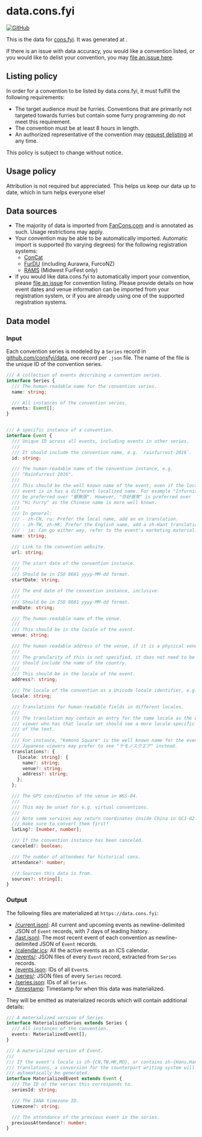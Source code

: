 # data.cons.fyi

[![GitHub](https://img.shields.io/badge/github-%23121011.svg?style=for-the-badge&logo=github&logoColor=white)](https://github.com/consfyi/data)

This is the data for [cons.fyi](https://cons.fyi). It was generated at <span id="timestamp"></span><script type="module">document.getElementById('timestamp').textContent = new Date(await (await fetch('/timestamp')).text()).toString();</script>.

If there is an issue with data accuracy, you would like a convention listed, or you would like to delist your convention, you may [file an issue here](https://github.com/consfyi/data/issues/new).

## Listing policy

In order for a convention to be listed by data.cons.fyi, it must fulfill the following requirements:

- The target audience must be furries. Conventions that are primarily not targeted towards furries but contain some furry programming do not meet this requirement.
- The convention must be at least 8 hours in length.
- An authorized representative of the convention may [request delisting](https://github.com/consfyi/data/issues/new?template=edit-convention.yml&delist=true) at any time.

This policy is subject to change without notice.

## Usage policy

Attribution is not required but appreciated. This helps us keep our data up to date, which in turn helps everyone else!

## Data sources

- The majority of data is imported from [FanCons.com](https://fancons.com) and is annotated as such. Usage restrictions may apply.
- Your convention may be able to be automatically imported. Automatic import is supported (to varying degrees) for the following registration systems:
  - [ConCat](https://concat.app)
  - [FurDU](https://furdu.com.au) (including Aurawra, FurcoNZ)
  - [RAMS](https://reg.furfest.org) (Midwest FurFest only)
- If you would like data.cons.fyi to automatically import your convention, please [file an issue](https://github.com/consfyi/data/issues/new?template=add-convention.yml) for convention listing. Please provide details on how event dates and venue information can be imported from your registration system, or if you are already using one of the supported registration systems.

## Data model

### Input

Each convention series is modeled by a `Series` record in [github.com/consfyi/data](https://github.com/consfyi/data), one record per `.json` file. The name of the file is the unique ID of the convention series.

```typescript
/// A collection of events describing a convention series.
interface Series {
  /// The human-readable name for the convention series.
  name: string;

  /// All instances of the convention series.
  events: Event[];
}


/// A specific instance of a convention.
interface Event {
  /// Unique ID across all events, including events in other series.
  ///
  /// It should include the convention name, e.g. `rainfurrest-2016`.
  id: string;

  /// The human-readable name of the convention instance, e.g.
  /// "RainFurrest 2016".
  ///
  /// This should be the well known name of the event, even if the locale the
  /// event is in has a different localized name. For example "Infurnity" should
  /// be preferred over "獸無限". However, "你好兽聚" is preferred over
  /// "Hi Furry" as the Chinese name is more well known.
  ///
  /// In general:
  /// - zh-CN, ru: Prefer the local name, add an en translation.
  /// - zh-TW, zh-HK: Prefer the English name, add a zh-Hant translation.
  /// - ja: Can go either way, refer to the event's marketing material.
  name: string;

  /// Link to the convention website.
  url: string;

  /// The start date of the convention instance.
  ///
  /// Should be in ISO 8601 yyyy-MM-dd format.
  startDate: string;

  /// The end date of the convention instance, inclusive.
  ///
  /// Should be in ISO 8601 yyyy-MM-dd format.
  endDate: string;

  /// The human-readable name of the venue.
  ///
  /// This should be in the locale of the event.
  venue: string;

  /// The human-readable address of the venue, if it is a physical venue.
  ///
  /// The granularity of this is not specified, it does not need to be exact. It
  /// should include the name of the country.
  ///
  /// This should be in the locale of the event.
  address?: string;

  /// The locale of the convention as a Unicode locale identifier, e.g. "en-US".
  locale: string;

  /// Translations for human-readable fields in different locales.
  ///
  /// The translation may contain an entry for the same locale as the event if a
  /// viewer who has that locale set should see a more locale-specific version
  /// of the text.
  ///
  /// For instance, "Kemono Square" is the well known name for the event, but
  /// Japanese viewers may prefer to see "ケモノスクエア" instead.
  translations?: {
    [locale: string]: {
      name?: string;
      venue?: string;
      address?: string;
    };
  };

  /// The GPS coordinates of the venue in WGS-84.
  ///
  /// This may be unset for e.g. virtual conventions.
  ///
  /// Note some services may return coordinates inside China in GCJ-02. Please
  /// make sure to convert them first!
  latLng?: [number, number];

  /// If the convention instance has been canceled.
  canceled?: boolean;

  /// The number of attendees for historical cons.
  attendance?: number;

  /// Sources this data is from.
  sources?: string[];
}
```

### Output

The following files are materialized at `https://data.cons.fyi`:
- [/current.jsonl](/current.jsonl): All current and upcoming events as newline-delimited JSON of `Event` records, with 7 days of leading history.
- [/last.jsonl](/last.jsonl): The most recent event of each convention as newline-delimited JSON of `Event` records.
- [/calendar.ics](/calendar.ics): All the active events as an ICS calendar.
- [/events/](/events/): JSON files of every `Event` record, extracted from `Series` records.
- [/events.json](/events.json): IDs of all `Event`s.
- [/series/](/series/): JSON files of every `Series` record.
- [/series.json](/series.json): IDs of all `Series`.
- [/timestamp](/timestamp): Timestamp for when this data was materialized.

They will be emitted as materialized records which will contain additional details:

```typescript
/// A materialized version of Series.
interface MaterializedSeries extends Series {
  /// All instances of the convention.
  events: MaterializedEvent[];
}

/// A materialized version of Event.
///
/// If the event's locale is zh-{CN,TW,HK,MO}, or contains zh-{Hans,Hant}
/// translations, a conversion for the counterpart writing system will
/// automatically be generated.
interface MaterializedEvent extends Event {
  /// The ID of the series this corresponds to.
  seriesId: string;

  /// The IANA timezone ID.
  timezone?: string;

  /// The attendance of the previous event in the series.
  previousAttendance?: number;
}
```
